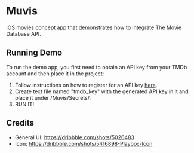 # Muvis

iOS movies concept app that demonstrates how to integrate The Movie Database API.

## Running Demo

To run the demo app, you first need to obtain an API key from your TMDb account and then place it in the project:

1. Follow instructions on how to register for an API key [here](https://developers.themoviedb.org/3/getting-started/introduction).
2. Create text file named "tmdb_key" with the generated API key in it and place it under /Muvis/Secrets/.
3. RUN IT!

## Credits

* General UI: https://dribbble.com/shots/5026483
* Icon: https://dribbble.com/shots/5416898-Playbox-Icon
